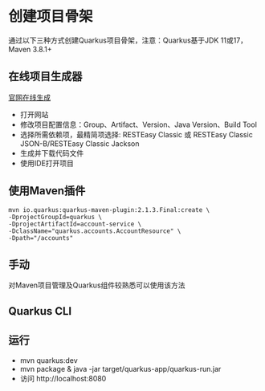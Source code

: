 # 创建项目骨架

通过以下三种方式创建Quarkus项目骨架，注意：Quarkus基于JDK 11或17，Maven 3.8.1+

## 在线项目生成器

[官网在线生成](https://code.quarkus.io)

* 打开网站
* 修改项目配置信息：Group、Artifact、Version、Java Version、Build Tool
* 选择所需依赖项，最精简项选择: RESTEasy Classic 或 RESTEasy Classic JSON-B/RESTEasy Classic Jackson
* 生成并下载代码文件
* 使用IDE打开项目

## 使用Maven插件

```shell
mvn io.quarkus:quarkus-maven-plugin:2.1.3.Final:create \
-DprojectGroupId=quarkus \
-DprojectArtifactId=account-service \
-DclassName="quarkus.accounts.AccountResource" \
-Dpath="/accounts"

```

## 手动

对Maven项目管理及Quarkus组件较熟悉可以使用该方法



## Quarkus CLI

## 运行

* mvn quarkus:dev
* mvn package & java -jar target/quarkus-app/quarkus-run.jar
* 访问 http://localhost:8080